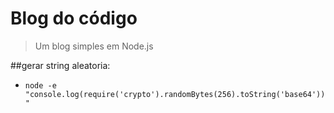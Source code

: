 # Blog do código
> Um blog simples em Node.js

##gerar string aleatoria:

- ```node -e "console.log(require('crypto').randomBytes(256).toString('base64'))"```